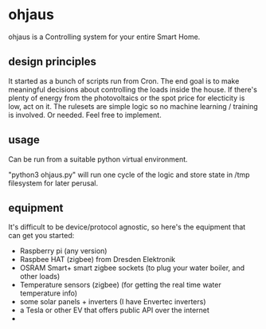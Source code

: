 # ohjaus
ohjaus is a Controlling system for your entire Smart Home.

## design principles
It started as a bunch of scripts run from Cron.
The end goal is to make meaningful decisions about controlling the loads inside the house.
If there's plenty of energy from the photovoltaics or the spot price for electicity is low, act on it.
The rulesets are simple logic so no machine learning / training is involved. Or needed. Feel free to implement.

## usage
Can be run from a suitable python virtual environment.

"python3 ohjaus.py" will run one cycle of the logic and store state in /tmp filesystem for later perusal.

## equipment
It's difficult to be device/protocol agnostic, so here's the equipment that can get you started:

- Raspberry pi (any version)
- Raspbee HAT (zigbee) from Dresden Elektronik
- OSRAM Smart+ smart zigbee sockets (to plug your water boiler, and other loads)
- Temperature sensors (zigbee) (for getting the real time water temperature info)
- some solar panels + inverters (I have Envertec inverters)
- a Tesla or other EV that offers public API over the internet
- 
